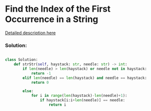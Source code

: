 # Find the Index of the First Occurrence in a String
[Detailed description here](https://leetcode.com/problems/find-the-index-of-the-first-occurrence-in-a-string/description/)    

### Solution:
```python

class Solution:
    def strStr(self, haystack: str, needle: str) -> int:
        if len(needle) > len(haystack) or needle not in haystack:
            return -1
        elif len(needle) == len(haystack) and needle == haystack:
            return 0

        else:
            for i in range(len(haystack)-len(needle)+1):
                if haystack[i:i+len(needle)] == needle:
                    return i

```
